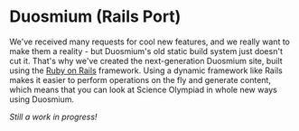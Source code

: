 # Duosmium (Rails Port)

We've received many requests for cool new features, 
and we really want to make them a reality - 
but Duosmium's old static build system just doesn't cut it. 
That's why we've created the next-generation Duosmium site,
built using the [Ruby on Rails](https://rubyonrails.org/) framework.
Using a dynamic framework like Rails makes it easier to perform
operations on the fly and generate content, which means that
you can look at Science Olympiad in whole new ways using Duosmium.

*Still a work in progress!*